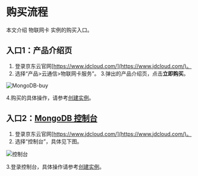 # 购买流程

本文介绍 物联网卡 实例的购买入口。

## 入口1：产品介绍页
1. 登录京东云官网[https://www.jdcloud.com/](https://www.jdcloud.com/)。
2. 选择“产品>云通信>物联网卡服务”。
3.弹出的产品介绍页，点击**立即购买**。

![MongoDB-buy](../../../image/image/productpage.png)

4.购买的具体操作，请参考[创建实例](../Getting-Started/Create-Instance.md)。

## 入口2：[MongoDB 控制台](https://mongodb-console.jdcloud.com/mongodb)

1. 登录京东云官网[https://www.jdcloud.com/](https://www.jdcloud.com/)。
2. 选择“控制台”，具体见下图。

![控制台](https://github.com/jdcloudcom/cn/blob/master/image/mongodb/console-buy.png)

3.登录控制台，具体操作请参考[创建实例](../Getting-Started/Create-Instance.md)。
